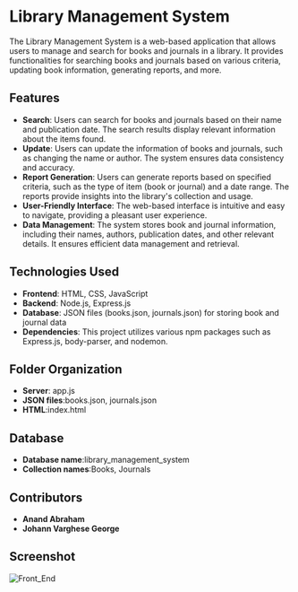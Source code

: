 
# Library Management System

The Library Management System is a web-based application that allows users to manage and search for books and journals in a library. It provides functionalities for searching books and journals based on various criteria, updating book information, generating reports, and more.

## Features

- **Search**: Users can search for books and journals based on their name and publication date. The search results display relevant information about the items found.
- **Update**: Users can update the information of books and journals, such as changing the name or author. The system ensures data consistency and accuracy.
- **Report Generation**: Users can generate reports based on specified criteria, such as the type of item (book or journal) and a date range. The reports provide insights into the library's collection and usage.
- **User-Friendly Interface**: The web-based interface is intuitive and easy to navigate, providing a pleasant user experience.
- **Data Management**: The system stores book and journal information, including their names, authors, publication dates, and other relevant details. It ensures efficient data management and retrieval.

## Technologies Used

- **Frontend**: HTML, CSS, JavaScript
- **Backend**: Node.js, Express.js
- **Database**: JSON files (books.json, journals.json) for storing book and journal data
- **Dependencies**: This project utilizes various npm packages such as Express.js, body-parser, and nodemon.

## Folder Organization
- **Server**: app.js
- **JSON files**:books.json, journals.json
- **HTML**:index.html

## Database
- **Database name**:library_management_system
- **Collection names**:Books, Journals

## Contributors
- **Anand Abraham**
- **Johann Varghese George**
## Screenshot
![Front_End](https://user-images.githubusercontent.com/103820529/245216359-1b53b226-66c7-41ee-a739-8905ad675412.png)
